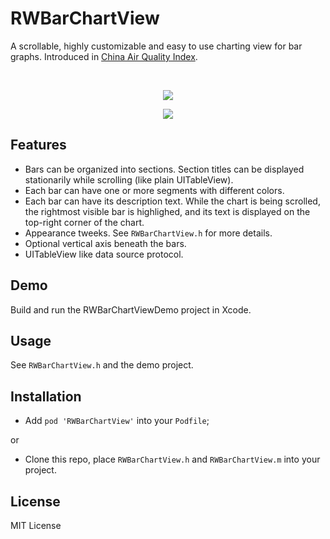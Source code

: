 RWBarChartView
==============

A scrollable, highly customizable and easy to use charting view for bar graphs. Introduced in [China Air Quality Index](http://air.fresh-ideas.cc).

<br />
<p align="center">
    <img src="https://raw.github.com/eternityz/RWBarChartView/master/Screenshots/screenshot.jpg">
</p>
<p align="center">
    <img src="https://raw.github.com/eternityz/RWBarChartView/master/Screenshots/demo.gif">
</p>

## Features

- Bars can be organized into sections. Section titles can be displayed stationarily while scrolling (like plain UITableView).
- Each bar can have one or more segments with different colors.
- Each bar can have its description text. While the chart is being scrolled, the rightmost visible bar is highlighed, and its text is displayed on the top-right corner of the chart.
- Appearance tweeks. See `RWBarChartView.h` for more details.
- Optional vertical axis beneath the bars.
- UITableView like data source protocol.

## Demo

Build and run the RWBarChartViewDemo project in Xcode.

## Usage

See `RWBarChartView.h` and the demo project.

## Installation

- Add `pod 'RWBarChartView'` into your `Podfile`;

or

- Clone this repo, place `RWBarChartView.h` and `RWBarChartView.m` into your project.

## License
MIT License

